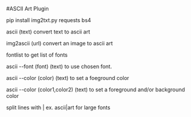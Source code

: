 #ASCII Art Plugin

pip install img2txt.py requests bs4

ascii (text) convert text to ascii art

img2ascii (url) convert an image to ascii art

fontlist to get list of fonts

ascii --font (font) (text) to use chosen font.

ascii --color (color) (text) to set a foeground color

ascii --color (color1,color2) (text) to set a foreground and/or background color

split lines with | ex. ascii|art for large fonts
